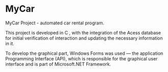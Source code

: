 # MyCar
MyCar Project - automated car rental program.

This project is developed in C , with the integration of the Acess database for initial verification of interaction and updating the necessary information in it.

To develop the graphical part, Windows Forms was used — the application Programming Interface (API), which is responsible for the graphical user interface and is part of Microsoft.NET Framework.
